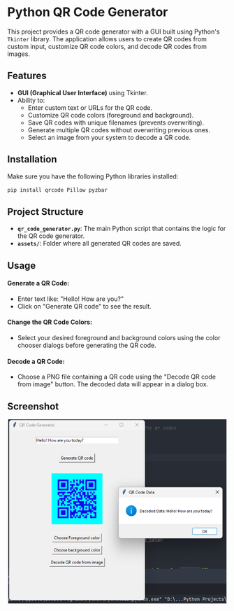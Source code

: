 # Python QR Code Generator

This project provides a QR code generator with a GUI built using Python's `Tkinter` library. The application allows users to create QR codes from custom input, customize QR code colors, and decode QR codes from images.

## Features

- **GUI (Graphical User Interface)** using Tkinter.
- Ability to:
  - Enter custom text or URLs for the QR code.
  - Customize QR code colors (foreground and background).
  - Save QR codes with unique filenames (prevents overwriting).
  - Generate multiple QR codes without overwriting previous ones.
  - Select an image from your system to decode a QR code.

## Installation

Make sure you have the following Python libraries installed:

```bash
pip install qrcode Pillow pyzbar
```

## Project Structure

- **`qr_code_generator.py`**: The main Python script that contains the logic for the QR code generator.
- **`assets/`**: Folder where all generated QR codes are saved.

## Usage

#### Generate a QR Code:

- Enter text like: "Hello! How are you?"
- Click on "Generate QR code" to see the result.

#### Change the QR Code Colors:

- Select your desired foreground and background colors using the color chooser dialogs before generating the QR code.

#### Decode a QR Code:

- Choose a PNG file containing a QR code using the "Decode QR code from image" button. The decoded data will appear in a dialog box.


## Screenshot

<p align="center">
  <img src="assets/Screenshot.png" alt="Screenshot" width="500"/>
</p>

